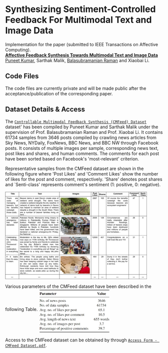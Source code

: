 Synthesizing Sentiment-Controlled Feedback For Multimodal Text and Image Data
================================================

Implementation for the paper (submitted to IEEE Transactions on Affective Computing). <br>
**[Affective Feedback Synthesis Towards Multimodal Text and Image Data][1]**<br>
[Puneet Kumar](https://puneet-kr.github.io/), Sarthak Malik, [Balasubramanian Raman](http://faculty.iitr.ac.in/~balarfma/) and Xiaobai Li. 

## Code Files
The code files are currently private and will be made public after the acceptance/publication of the corresponding paper. 

Dataset Details & Access
-------------------------
The [`Controllable Multimodal Feedback Synthesis (CMFeed) Dataset`][2] dataset' has been compiled by Puneet Kumar and Sarthak Malik under the supervision of Prof. Balasubramanian Raman and Prof. Xiaobai Li. It contains $61734$ samples from $3646$ posts compiled by crawling news articles from Sky News, NYDaily, FoxNews, BBC News, and BBC NW through Facebook posts. It consists of multiple images per sample, corresponding news text, post likes and shares, and human comments. The comments for each post have been sorted based on Facebook's 'most-relevant' criterion.

Representative samples from the CMFeed dataset are shown in the following figure where 'Post Likes' and 'Comment Likes' show the number of likes for the post and comment, respectively. 'Share' denotes post shares and `Senti-class' represents comment's sentiment ($1$: positive, $0$: negative).

<img src="CMFeed_Samples.jpg" width="90%" align="middle">

Various parameters of the CMFeed dataset have been described in the following Table.
<img src="CMFeed_Table.jpg" width="45%" align="middle">

Access to the CMFeed dataset can be obtained by through [`Access Form - CMFeed Dataset.pdf`][2].   

[1]: https://ieeexplore.ieee.org/xpl/RecentIssue.jsp?punumber=5165369
[2]: https://github.com/MIntelligence-Group/CMFeed/blob/main/Access%20Form%20-%20CMFeed%20Dataset.pdf
